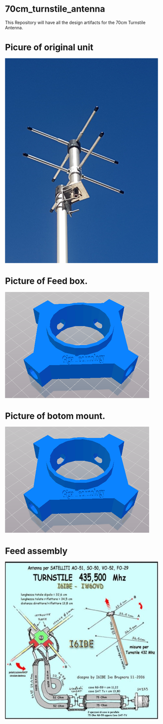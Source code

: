 # 70cm_turnstile_antenna
This Repository will have all the design artifacts for the 70cm Turnstile Antenna.
# Picure of original unit
![Antenna](doc/turnstile_zr6aic.jpg?raw=true "Pic 1")<br>

# Picture of Feed box.
![3D Print](doc/Turnstile_38mm_8mmele_feed_Box_1.png?raw=true "Pic 2")<br>

# Picture of botom mount. 
![3D Print](doc/Turnstile_38mm_8mmele_feed_Box_1.png?raw=true "Pic 3")<br>

# Feed assembly
![3D Print](doc/turnstile_i6ibe.jpg?raw=true "Pic 3")<br>
